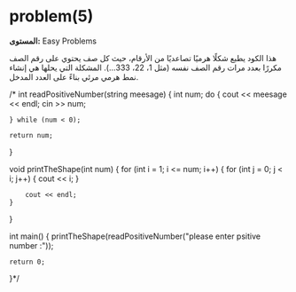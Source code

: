 # problem(5)

**المستوى:** Easy Problems

هذا الكود يطبع شكلًا هرميًا تصاعديًا من الأرقام، حيث كل صف يحتوي على رقم الصف مكررًا بعدد مرات رقم الصف نفسه (مثل 1، 22، 333...). 
المشكلة التي يحلها هي إنشاء نمط هرمي مرئي بناءً على العدد المدخل.

/* int readPositiveNumber(string meesage)
{
	int num;
	do
	{
		cout << meesage << endl;
		cin >> num;

	} while (num < 0);

	return num;
}

void printTheShape(int num)
{
	for (int i = 1; i <= num; i++)
	{
		for (int j = 0; j < i; j++)
		{
			cout << i;
		}

		cout << endl;
	}

}

int main()
{
	printTheShape(readPositiveNumber("please enter psitive number :"));

	return 0;
}*/

```cpp

```